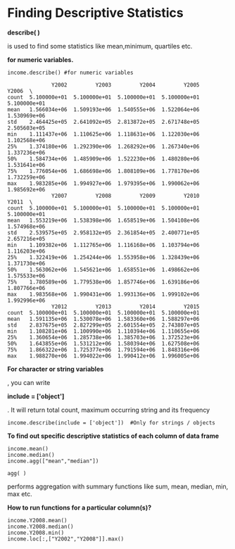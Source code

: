 # Finding Descriptive Statistics

**describe( )**

is used to find some statistics like mean,minimum, quartiles etc.

**for numeric variables.**

```
income.describe() #for numeric variables
```

```
              Y2002         Y2003         Y2004         Y2005         Y2006  \
count  5.100000e+01  5.100000e+01  5.100000e+01  5.100000e+01  5.100000e+01
mean   1.566034e+06  1.509193e+06  1.540555e+06  1.522064e+06  1.530969e+06
std    2.464425e+05  2.641092e+05  2.813872e+05  2.671748e+05  2.505603e+05
min    1.111437e+06  1.110625e+06  1.118631e+06  1.122030e+06  1.102568e+06
25%    1.374180e+06  1.292390e+06  1.268292e+06  1.267340e+06  1.337236e+06
50%    1.584734e+06  1.485909e+06  1.522230e+06  1.480280e+06  1.531641e+06
75%    1.776054e+06  1.686698e+06  1.808109e+06  1.778170e+06  1.732259e+06
max    1.983285e+06  1.994927e+06  1.979395e+06  1.990062e+06  1.985692e+06
              Y2007         Y2008         Y2009         Y2010         Y2011  \
count  5.100000e+01  5.100000e+01  5.100000e+01  5.100000e+01  5.100000e+01
mean   1.553219e+06  1.538398e+06  1.658519e+06  1.504108e+06  1.574968e+06
std    2.539575e+05  2.958132e+05  2.361854e+05  2.400771e+05  2.657216e+05
min    1.109382e+06  1.112765e+06  1.116168e+06  1.103794e+06  1.116203e+06
25%    1.322419e+06  1.254244e+06  1.553958e+06  1.328439e+06  1.371730e+06
50%    1.563062e+06  1.545621e+06  1.658551e+06  1.498662e+06  1.575533e+06
75%    1.780589e+06  1.779538e+06  1.857746e+06  1.639186e+06  1.807766e+06
max    1.983568e+06  1.990431e+06  1.993136e+06  1.999102e+06  1.992996e+06
              Y2012         Y2013         Y2014         Y2015
count  5.100000e+01  5.100000e+01  5.100000e+01  5.100000e+01
mean   1.591135e+06  1.530078e+06  1.583360e+06  1.588297e+06
std    2.837675e+05  2.827299e+05  2.601554e+05  2.743807e+05
min    1.108281e+06  1.100990e+06  1.110394e+06  1.110655e+06
25%    1.360654e+06  1.285738e+06  1.385703e+06  1.372523e+06
50%    1.643855e+06  1.531212e+06  1.580394e+06  1.627508e+06
75%    1.866322e+06  1.725377e+06  1.791594e+06  1.848316e+06
max    1.988270e+06  1.994022e+06  1.990412e+06  1.996005e+06

```

**For character or string variables**

, you can write

**include = ['object']**

. It will return total count, maximum occurring string and its frequency

```
income.describe(include = ['object'])  #Only for strings / objects
```

**To find out specific descriptive statistics of each column of data frame**

```
income.mean()
income.median()
income.agg(["mean","median"])
```

```
agg( )
```

performs aggregation with summary functions like sum, mean, median, min, max etc.

**How to run functions for a particular column(s)?**

```
income.Y2008.mean()
income.Y2008.median()
income.Y2008.min()
income.loc[:,["Y2002","Y2008"]].max()
```